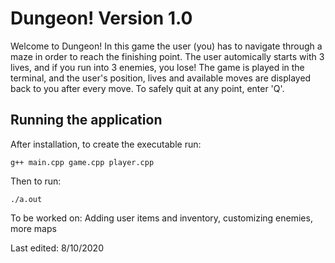 # Dungeon! Version 1.0
Welcome to Dungeon! In this game the user (you) has to navigate through a maze in order to reach the finishing point. The user automically starts with 3 lives, and if you run into 3 enemies, you lose! The game is played in the terminal, and the user's position, lives and available moves are displayed back to you after every move. To safely quit at any point, enter 'Q'.

## Running the application
After installation, to create the executable run:
```
g++ main.cpp game.cpp player.cpp
```
Then to run:
```
./a.out
```
To be worked on: Adding user items and inventory, customizing enemies, more maps

Last edited: 8/10/2020
